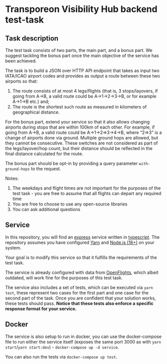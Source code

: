 # Transporeon Visibility Hub backend test-task

## Task description

The test task consists of two parts, the main part, and a bonus part. We suggest tackling the bonus part once the main objective of the service has been achieved.

The task is to build a JSON over HTTP API endpoint that takes as input two IATA/ICAO airport codes and provides as output a route between these two airports so that:

1. The route consists of at most 4 legs/flights (that is, 3 stops/layovers, if going from A->B, a valid route could be A->1->2->3->B, or for example A->1->B etc.) and;
2. The route is the shortest such route as measured in kilometers of geographical distance.

For the bonus part, extend your service so that it also allows changing airports during stops that are within 100km of each other. For example, if going from A->B, a valid route could be A->1->2=>3->4->B, where “2=>3” is a change of airports done via ground. Multiple ground hops are allowed, but they cannot be consecutive. These switches are not considered as part of the legs/layover/hop count, but their distance should be reflected in the final distance calculated for the route.

The bonus part should be opt-in by providing a query parameter `with-ground-hops` to the request.

Notes:

1. The weekdays and flight times are not important for the purposes of the test task - you are free to assume that all flights can depart any required time
2. You are free to choose to use any open-source libraries
3. You can ask additional questions

## Service

In this repository, you will find an [express](https://www.npmjs.com/package/express) service written in [typescript](https://www.npmjs.com/package/typescript). The repository assumes you have configured [Yarn](https://yarnpkg.com) and [Node.js (18+)](https://nodejs.org/en/) on your system.

Your goal is to modify this service so that it fulfills the requirements of the test task.

The service is already configured with data from [OpenFlights](https://openflights.org/data.html), which albeit outdated, will work fine for the purposes of this test task.

The service also includes a set of tests, which can be executed via `yarn test`, these represent two cases for the first part and one case for the second part of the task. Once you are confident that your solution works, these tests should pass. **Notice that these tests also enforce a specific response format for your service.**

## Docker

The service is also setup to run in docker, you can use the docker-compose file to run either the service itself (exposes the same port 3000 as with `yarn start`/`yarn start:dev`) - `docker-compose up -d service`.

You can also run the tests via `docker-compose up test`.
